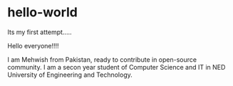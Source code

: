 # hello-world
Its my first attempt..... 

Hello everyone!!!!

I am Mehwish from Pakistan, ready to contribute in open-source community. I am a secon year student of Computer Science and IT in NED University of Engineering and Technology.
